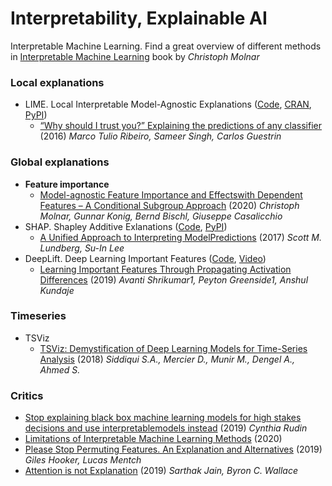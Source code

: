 # Interpretability, Explainable AI
Interpretable Machine Learning. Find a great overview of different methods in [Interpretable Machine Learning](https://christophm.github.io/interpretable-ml-book/) book by *Christoph Molnar*

### Local explanations
- LIME. Local Interpretable Model-Agnostic Explanations ([Code](https://github.com/marcotcr/lime), [CRAN](https://cran.r-project.org/web/packages/lime/), [PyPI](https://pypi.org/project/lime/))
  - [“Why should I trust you?” Explaining the predictions of any classifier](https://arxiv.org/pdf/1602.04938.pdf) (2016) *Marco Tulio Ribeiro, Sameer Singh, Carlos Guestrin*

### Global explanations
- **Feature importance**
  - [Model-agnostic Feature Importance and Effectswith Dependent Features – A Conditional Subgroup Approach](https://arxiv.org/pdf/2006.04628.pdf) (2020) *Christoph Molnar, Gunnar Konig, Bernd Bischl, Giuseppe Casalicchio*
- SHAP. Shapley Additive Exlanations ([Code](https://github.com/slundberg/shap), [PyPI](https://pypi.org/project/shap/))
  - [A Unified Approach to Interpreting ModelPredictions](https://papers.nips.cc/paper/7062-a-unified-approach-to-interpreting-model-predictions.pdf) (2017) *Scott M. Lundberg, Su-In Lee*
- DeepLift. Deep Learning Important Features ([Code](https://github.com/kundajelab/deeplift), [Video](https://www.youtube.com/playlist?list=PLJLjQOkqSRTP3cLB2cOOi_bQFw6KPGKML))
  - [Learning Important Features Through Propagating Activation Differences](https://arxiv.org/pdf/1704.02685.pdf) (2019) *Avanti Shrikumar1, Peyton Greenside1, Anshul Kundaje*

### Timeseries
- TSViz
  - [TSViz: Demystification of Deep Learning Models for Time-Series Analysis](https://arxiv.org/pdf/1802.02952.pdf) (2018) *Siddiqui S.A., Mercier D., Munir M., Dengel A., Ahmed S.*

### Critics
- [Stop explaining black box machine learning models for high stakes decisions and use interpretablemodels instead](https://arxiv.org/pdf/1811.10154.pdf) (2019) *Cynthia Rudin*
- [Limitations of Interpretable Machine Learning Methods](https://compstat-lmu.github.io/iml_methods_limitations/) (2020)
- [Please Stop Permuting Features. An Explanation and Alternatives](https://arxiv.org/pdf/1905.03151v1.pdf) (2019) *Giles Hooker, Lucas Mentch*
- [Attention is not Explanation](https://arxiv.org/pdf/1902.10186.pdf) (2019) *Sarthak Jain, Byron C. Wallace*
